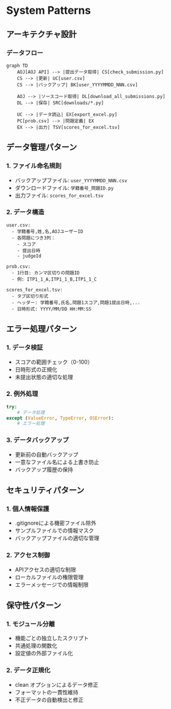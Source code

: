 # System Patterns

## アーキテクチャ設計

### データフロー
```mermaid
graph TD
    AOJ[AOJ API] --> |提出データ取得| CS[check_submission.py]
    CS --> |更新| UC[user.csv]
    CS --> |バックアップ| BK[user_YYYYMMDD_NNN.csv]
    
    AOJ --> |ソースコード取得| DL[download_all_submissions.py]
    DL --> |保存| SRC[downloads/*.py]
    
    UC --> |データ読込| EX[export_excel.py]
    PC[prob.csv] --> |問題定義| EX
    EX --> |出力| TSV[scores_for_excel.tsv]
```

## データ管理パターン

### 1. ファイル命名規則
- バックアップファイル: `user_YYYYMMDD_NNN.csv`
- ダウンロードファイル: `学籍番号_問題ID.py`
- 出力ファイル: `scores_for_excel.tsv`

### 2. データ構造
```
user.csv:
  - 学籍番号,姓,名,AOJユーザーID
  - 各問題につき3列：
    - スコア
    - 提出日時
    - judgeId

prob.csv:
  - 1行目: カンマ区切りの問題ID
  - 例: ITP1_1_A,ITP1_1_B,ITP1_1_C

scores_for_excel.tsv:
  - タブ区切り形式
  - ヘッダー: 学籍番号,氏名,問題1スコア,問題1提出日時,...
  - 日時形式: YYYY/MM/DD HH:MM:SS
```

## エラー処理パターン

### 1. データ検証
- スコアの範囲チェック（0-100）
- 日時形式の正規化
- 未提出状態の適切な処理

### 2. 例外処理
```python
try:
    # データ処理
except (ValueError, TypeError, OSError):
    # エラー処理
```

### 3. データバックアップ
- 更新前の自動バックアップ
- 一意なファイル名による上書き防止
- バックアップ履歴の保持

## セキュリティパターン

### 1. 個人情報保護
- .gitignoreによる機密ファイル除外
- サンプルファイルでの情報マスク
- バックアップファイルの適切な管理

### 2. アクセス制御
- APIアクセスの適切な制限
- ローカルファイルの権限管理
- エラーメッセージでの情報制限

## 保守性パターン

### 1. モジュール分離
- 機能ごとの独立したスクリプト
- 共通処理の関数化
- 設定値の外部ファイル化

### 2. データ正規化
- clean オプションによるデータ修正
- フォーマットの一貫性維持
- 不正データの自動検出と修正
